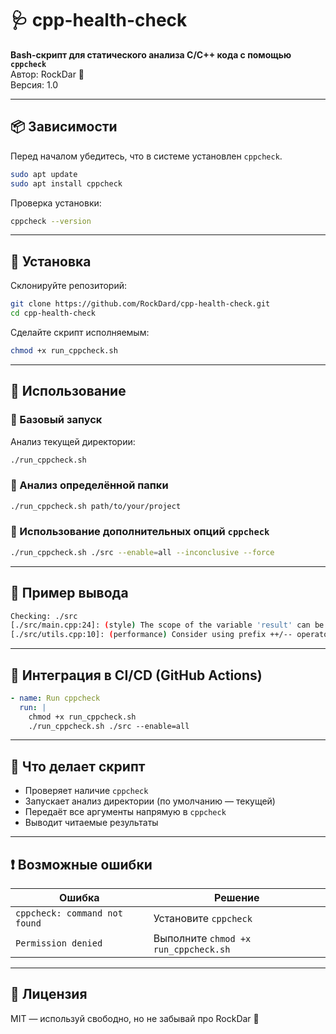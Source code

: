 # 🩺 cpp-health-check

**Bash-скрипт для статического анализа C/C++ кода с помощью `cppcheck`**  
Автор: RockDar 🫡  
Версия: 1.0

---

## 📦 Зависимости

Перед началом убедитесь, что в системе установлен `cppcheck`.

```bash
sudo apt update
sudo apt install cppcheck
```

Проверка установки:

```bash
cppcheck --version
```

---

## 📁 Установка

Склонируйте репозиторий:

```bash
git clone https://github.com/RockDard/cpp-health-check.git
cd cpp-health-check
```

Сделайте скрипт исполняемым:

```bash
chmod +x run_cppcheck.sh
```

---

## 🚀 Использование

### 🔹 Базовый запуск

Анализ текущей директории:

```bash
./run_cppcheck.sh
```

### 🔹 Анализ определённой папки

```bash
./run_cppcheck.sh path/to/your/project
```

### 🔹 Использование дополнительных опций `cppcheck`

```bash
./run_cppcheck.sh ./src --enable=all --inconclusive --force
```

---

## 🧪 Пример вывода

```bash
Checking: ./src
[./src/main.cpp:24]: (style) The scope of the variable 'result' can be reduced.
[./src/utils.cpp:10]: (performance) Consider using prefix ++/-- operators for performance.
```

---

## 🔧 Интеграция в CI/CD (GitHub Actions)

```yaml
- name: Run cppcheck
  run: |
    chmod +x run_cppcheck.sh
    ./run_cppcheck.sh ./src --enable=all
```

---

## 🧼 Что делает скрипт

- Проверяет наличие `cppcheck`
- Запускает анализ директории (по умолчанию — текущей)
- Передаёт все аргументы напрямую в `cppcheck`
- Выводит читаемые результаты

---

## ❗ Возможные ошибки

| Ошибка | Решение |
|--------|---------|
| `cppcheck: command not found` | Установите `cppcheck` |
| `Permission denied` | Выполните `chmod +x run_cppcheck.sh` |

---

## 📄 Лицензия

MIT — используй свободно, но не забывай про RockDar 🫡
